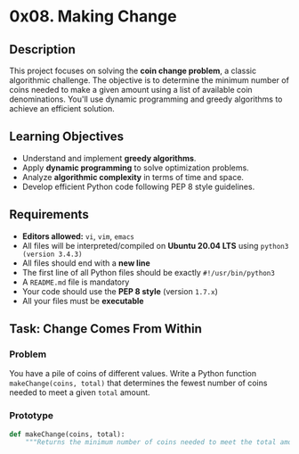# 0x08. Making Change

## Description

This project focuses on solving the **coin change problem**, a classic algorithmic challenge. The objective is to determine the minimum number of coins needed to make a given amount using a list of available coin denominations. You'll use dynamic programming and greedy algorithms to achieve an efficient solution.

## Learning Objectives

- Understand and implement **greedy algorithms**.
- Apply **dynamic programming** to solve optimization problems.
- Analyze **algorithmic complexity** in terms of time and space.
- Develop efficient Python code following PEP 8 style guidelines.

## Requirements

- **Editors allowed:** `vi`, `vim`, `emacs`
- All files will be interpreted/compiled on **Ubuntu 20.04 LTS** using `python3 (version 3.4.3)`
- All files should end with a **new line**
- The first line of all Python files should be exactly `#!/usr/bin/python3`
- A `README.md` file is mandatory
- Your code should use the **PEP 8 style** (version `1.7.x`)
- All your files must be **executable**

## Task: Change Comes From Within

### Problem

You have a pile of coins of different values. Write a Python function `makeChange(coins, total)` that determines the fewest number of coins needed to meet a given `total` amount.

### Prototype

```python
def makeChange(coins, total):
    """Returns the minimum number of coins needed to meet the total amount."""
